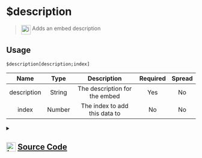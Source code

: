 # $description
> <img align="top" src="https://upload.wikimedia.org/wikipedia/commons/thumb/e/e4/Infobox_info_icon.svg/160px-Infobox_info_icon.svg.png?20150409153300" alt="image" width="25" height="auto"> Adds an embed description
## Usage
```
$description[description;index]
```
| Name | Type | Description | Required | Spread
| :---: | :---: | :---: | :---: | :---: |
description | String | The description for the embed | Yes | No
index | Number | The index to add this data to | No | No
<details>
<summary>
    
## <img align="top" src="https://cdn4.iconfinder.com/data/icons/iconsimple-logotypes/512/github-512.png" alt="image" width="25" height="auto">  [Source Code](https://github.com/tryforge/ForgeScript-V2/blob/main/src/native/description.ts)
    
</summary>
    
```ts
import { ArgType, NativeFunction, Return } from "../structures"

export default new NativeFunction({
    name: "$description",
    version: "1.0.0",
    description: "Adds an embed description",
    unwrap: true,
    args: [
        {
            name: "description",
            description: "The description for the embed",
            required: true,
            type: ArgType.String,
            rest: false,
        },
        {
            name: "index",
            description: "The index to add this data to",
            rest: false,
            type: ArgType.Number,
        },
    ],
    brackets: true,
    execute(ctx, [description, index]) {
        ctx.container.embed(index ?? 0).setDescription(description)
        return this.success()
    },
})

```
    
</details>
